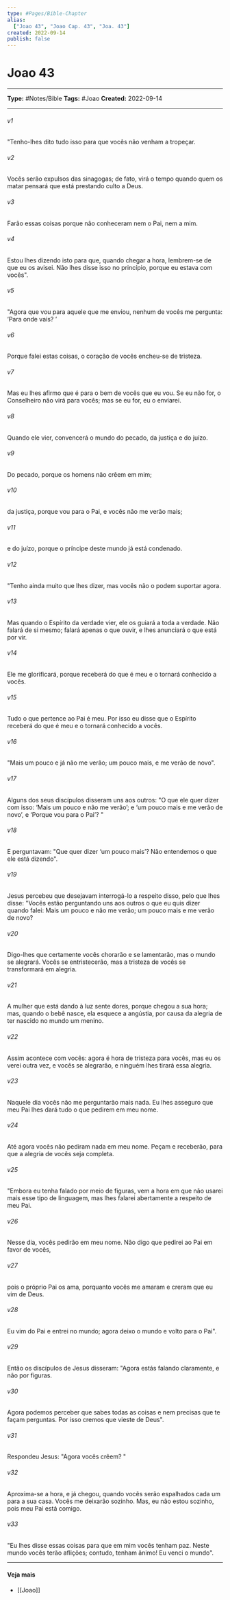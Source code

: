 ```yaml
---
type: #Pages/Bible-Chapter
alias:
  ["Joao 43", "Joao Cap. 43", "Joa. 43"]
created: 2022-09-14
publish: false
---
```


# Joao 43

---

**Type:** #Notes/Bible
**Tags:** #Joao
**Created:** 2022-09-14

---

###### v1
"Tenho-lhes dito tudo isso para que vocês não venham a tropeçar.
###### v2
Vocês serão expulsos das sinagogas; de fato, virá o tempo quando quem os matar pensará que está prestando culto a Deus.
###### v3
Farão essas coisas porque não conheceram nem o Pai, nem a mim.
###### v4
Estou lhes dizendo isto para que, quando chegar a hora, lembrem-se de que eu os avisei. Não lhes disse isso no princípio, porque eu estava com vocês".
###### v5
"Agora que vou para aquele que me enviou, nenhum de vocês me pergunta: ‘Para onde vais? ’
###### v6
Porque falei estas coisas, o coração de vocês encheu-se de tristeza.
###### v7
Mas eu lhes afirmo que é para o bem de vocês que eu vou. Se eu não for, o Conselheiro não virá para vocês; mas se eu for, eu o enviarei.
###### v8
Quando ele vier, convencerá o mundo do pecado, da justiça e do juízo.
###### v9
Do pecado, porque os homens não crêem em mim;
###### v10
da justiça, porque vou para o Pai, e vocês não me verão mais;
###### v11
e do juízo, porque o príncipe deste mundo já está condenado.
###### v12
"Tenho ainda muito que lhes dizer, mas vocês não o podem suportar agora.
###### v13
Mas quando o Espírito da verdade vier, ele os guiará a toda a verdade. Não falará de si mesmo; falará apenas o que ouvir, e lhes anunciará o que está por vir.
###### v14
Ele me glorificará, porque receberá do que é meu e o tornará conhecido a vocês.
###### v15
Tudo o que pertence ao Pai é meu. Por isso eu disse que o Espírito receberá do que é meu e o tornará conhecido a vocês.
###### v16
"Mais um pouco e já não me verão; um pouco mais, e me verão de novo".
###### v17
Alguns dos seus discípulos disseram uns aos outros: "O que ele quer dizer com isso: ‘Mais um pouco e não me verão’; e ‘um pouco mais e me verão de novo’, e ‘Porque vou para o Pai’? "
###### v18
E perguntavam: "Que quer dizer ‘um pouco mais’? Não entendemos o que ele está dizendo".
###### v19
Jesus percebeu que desejavam interrogá-lo a respeito disso, pelo que lhes disse: "Vocês estão perguntando uns aos outros o que eu quis dizer quando falei: Mais um pouco e não me verão; um pouco mais e me verão de novo?
###### v20
Digo-lhes que certamente vocês chorarão e se lamentarão, mas o mundo se alegrará. Vocês se entristecerão, mas a tristeza de vocês se transformará em alegria.
###### v21
A mulher que está dando à luz sente dores, porque chegou a sua hora; mas, quando o bebê nasce, ela esquece a angústia, por causa da alegria de ter nascido no mundo um menino.
###### v22
Assim acontece com vocês: agora é hora de tristeza para vocês, mas eu os verei outra vez, e vocês se alegrarão, e ninguém lhes tirará essa alegria.
###### v23
Naquele dia vocês não me perguntarão mais nada. Eu lhes asseguro que meu Pai lhes dará tudo o que pedirem em meu nome.
###### v24
Até agora vocês não pediram nada em meu nome. Peçam e receberão, para que a alegria de vocês seja completa.
###### v25
"Embora eu tenha falado por meio de figuras, vem a hora em que não usarei mais esse tipo de linguagem, mas lhes falarei abertamente a respeito de meu Pai.
###### v26
Nesse dia, vocês pedirão em meu nome. Não digo que pedirei ao Pai em favor de vocês,
###### v27
pois o próprio Pai os ama, porquanto vocês me amaram e creram que eu vim de Deus.
###### v28
Eu vim do Pai e entrei no mundo; agora deixo o mundo e volto para o Pai".
###### v29
Então os discípulos de Jesus disseram: "Agora estás falando claramente, e não por figuras.
###### v30
Agora podemos perceber que sabes todas as coisas e nem precisas que te façam perguntas. Por isso cremos que vieste de Deus".
###### v31
Respondeu Jesus: "Agora vocês crêem? "
###### v32
Aproxima-se a hora, e já chegou, quando vocês serão espalhados cada um para a sua casa. Vocês me deixarão sozinho. Mas, eu não estou sozinho, pois meu Pai está comigo.
###### v33
"Eu lhes disse essas coisas para que em mim vocês tenham paz. Neste mundo vocês terão aflições; contudo, tenham ânimo! Eu venci o mundo".


---

#### Veja mais

- [[Joao]]
